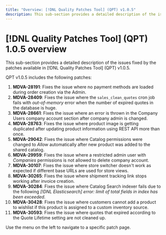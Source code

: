 ```yaml
---
title: "Overview: [!DNL Quality Patches Tool] (QPT) v1.0.5"
description: This sub-section provides a detailed description of the issues fixed by the patches available in [!DNL Quality Patches Tool] (QPT) v1.0.5.
---
```

# [!DNL Quality Patches Tool] (QPT) 1.0.5 overview

This sub-section provides a detailed description of the issues fixed by the patches available in [!DNL Quality Patches Tool] (QPT) v1.0.5.

QPT v1.0.5 includes the following patches:

1. **MDVA-28191**: Fixes the issue where no payment methods are loaded during order creation via the Admin.
1. **MDVA-28409**: Fixes the issue where the `sales_clean_quotes` cron job fails with *out-of-memory* error when the number of expired quotes in the database is huge.
1. **MDVA-28661**: Fixes the issue where an error is thrown in the Company Users company account section after company admin is changed.
1. **MDVA-28763**: Fixes the issue where product image is getting duplicated after updating product information using REST API more than once.
1. **MDVA-29042**: Fixes the issue where Catalog permissions were changed to *Allow* automatically after new product was added to the shared catalog.
1. **MDVA-29959**: Fixes the issue where a restricted admin user with *Companies* permissions is not allowed to delete company account.
1. **MDVA-30107**: Fixes the issue where store switcher doesn't work as expected if different base URLs are used for store views.
1. **MDVA-30265**: Fixes the issue where shipment tracking link stops working after invoice creation.
1. **MDVA-30284**: Fixes the issue where Catalog Search indexer fails due to the following *[!DNL Elasticsearch] error: limit of total fields in index has been exceeded.*
1. **MDVA-30428**: Fixes the issue where customers cannot add a product to wishlist if this product is assigned to a custom inventory source.
1. **MDVA-30593**: Fixes the issue where quotes that expired according to the Quote Lifetime setting are not cleaned up.

Use the menu on the left to navigate to a specific patch page.
